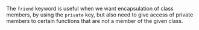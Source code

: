 The `friend` keyword is useful when we want encapsulation of class members, by using the `private` key, but also need to give access of private members to certain functions that are not a member of the given class.